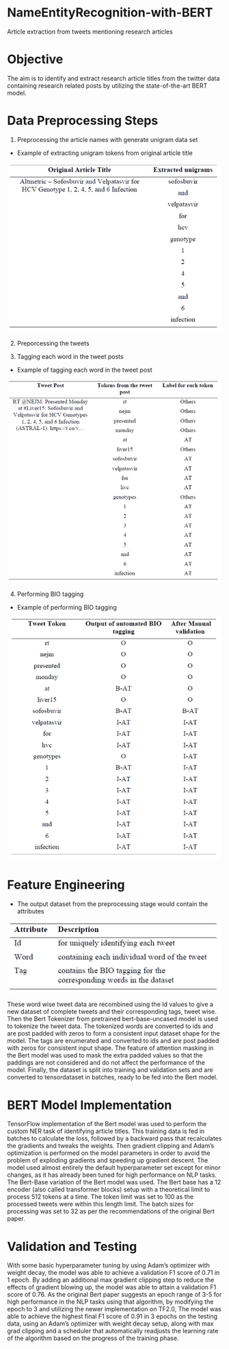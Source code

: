# NameEntityRecognition-with-BERT
Article extraction from tweets mentioning research articles

# Objective 

The aim is to identify and extract research article titles from the twitter data containing research related posts by utilizing the state-of-the-art BERT model. 

# Data Preprocessing Steps 
1. Preprocessing the article names with generate unigram data set

* Example of extracting unigram tokens from original article title

<img src="https://github.com/Amanda-ayechanmoe/NameEntityRecognition-with-BERT/blob/master/screenshots/example%20of%20extracting%20unigram%20tokens%20from%20original%20article%20title.PNG" width="500"/>

2. Preporcessing the tweets

3. Tagging each word in the tweet posts

* Example of tagging each word in the tweet post

<img src="https://github.com/Amanda-ayechanmoe/NameEntityRecognition-with-BERT/blob/master/screenshots/example%20of%20tagging%20each%20word%20in%20the%20tweet%20post.PNG" width="500"/>

4. Performing BIO tagging

* Example of performing BIO tagging 

<img src="https://github.com/Amanda-ayechanmoe/NameEntityRecognition-with-BERT/blob/master/screenshots/example%20of%20performing%20BIO%20tagging.PNG" width="500"/>

# Feature Engineering 

* The output dataset from the preprocessing stage would contain the attributes 

<img src="https://github.com/Amanda-ayechanmoe/NameEntityRecognition-with-BERT/blob/master/screenshots/extracted%20features.PNG" width="500"/>

These word wise tweet data are recombined using the Id values to give a new dataset of complete tweets and their corresponding tags, tweet wise. 
Then the Bert Tokenizer from pretrained bert-base-uncased model is used to tokenize the tweet data.
The tokenized words are converted to ids and are post padded with zeros to form a consistent input dataset shape for the model.
The tags are enumerated and converted to ids and are post padded with zeros for consistent input shape.
The feature of attention masking in the Bert model was used to mask the extra padded values so that the paddings are not considered and do not affect the performance of the model.
Finally, the dataset is split into training and validation sets and are converted to tensordataset in batches, ready to be fed into the Bert model.

# BERT Model Implementation
TensorFlow implementation of the Bert model was used to perform the custom NER task of identifying article titles.
This training data is fed in batches to calculate the loss, followed by a backward pass that recalculates the gradients and tweaks the weights. 
Then gradient clipping and Adam’s optimization is performed on the model parameters in order to avoid the problem of exploding gradients and speeding up gradient descent.
The model used almost entirely the default hyperparameter set except for minor changes, as it has already been tuned for high performance on NLP tasks. 
The Bert-Base variation of the Bert model was used.
The Bert base has a 12 encoder (also called transformer blocks) setup with a theoretical limit to process 512 tokens at a time.
The token limit was set to 100 as the processed tweets were within this length limit.
The batch sizes for processing was set to 32 as per the recommendations of the original Bert paper.

# Validation and Testing
With some basic hyperparameter tuning by using Adam’s optimizer with weight decay, the model was able to achieve a validation F1 score of 0.71 in 1 epoch.
By adding an additional max gradient clipping step to reduce the effects of gradient blowing up, the model was able to attain a validation F1 score of 0.76.
As the original Bert paper suggests an epoch range of 3-5 for high performance in the NLP tasks using that algorithm, by modifying the epoch to 3 and utilizing the newer implementation on TF2.0,
The model was able to achieve the highest final F1 score of 0.91 in 3 epochs on the testing data, using an Adam’s optimizer with weight decay setup, along with max grad clipping and a scheduler that automatically readjusts the learning rate of the algorithm based on the progress of the training phase.




